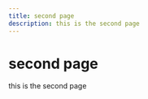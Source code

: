 ```yaml
---
title: second page
description: this is the second page
---
```


# second page

this is the second page
